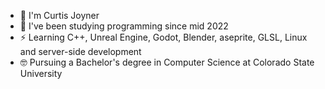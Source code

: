 - 👋 I'm Curtis Joyner
- 🌱 I've been studying programming since mid 2022
- ⚡ Learning C++, Unreal Engine, Godot, Blender, aseprite, GLSL, Linux and server-side development
- 🤓 Pursuing a Bachelor's degree in Computer Science at Colorado State University
